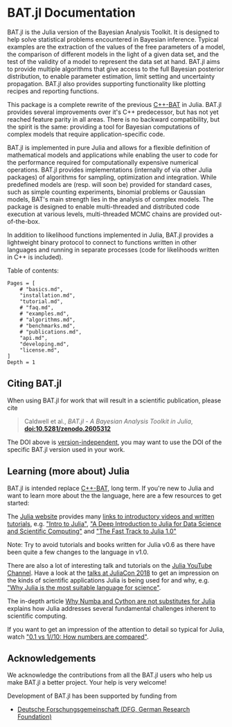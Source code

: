 # BAT.jl Documentation

BAT.jl is the Julia version of the Bayesian Analysis Toolkit. It is designed to help solve statistical problems encountered in Bayesian inference. Typical examples are the extraction of the values of the free parameters of a model, the comparison of different models in the light of a given data set, and the test of the validity of a model to represent the data set at hand. BAT.jl aims to provide multiple algorithms that give access to the full Bayesian posterior distribution, to enable parameter estimation, limit setting and uncertainty propagation. BAT.jl also provides supporting functionality like plotting recipes and reporting functions.

This package is a complete rewrite of the previous [C++-BAT](https://github.com/bat/bat) in Julia. BAT.jl provides several improvements over it's C++ predecessor, but has not yet reached feature parity in all areas. There is no backward compatibility, but the spirit is the same: providing a tool for Bayesian computations of complex models that require application-specific code.

BAT.jl is implemented in pure Julia and allows for a flexible definition of mathematical models and applications while enabling the user to code for the performance required for computationally expensive numerical operations. BAT.jl provides implementations (internally of via other Julia packages) of algorithms for sampling, optimization and integration. While predefined models are (resp. will soon be) provided for standard cases, such as simple counting experiments, binomial problems or Gaussian models, BAT's main strength lies in the analysis of complex models. The package is designed to enable multi-threaded and distributed code execution at various levels, multi-threaded MCMC chains are provided out-of-the-box.

In addition to likelihood functions implemented in Julia, BAT.jl provides a lightweight binary protocol to connect to functions written in other languages and running in separate processes (code for likelihoods written in C++ is included).

Table of contents:

```@contents
Pages = [
    # "basics.md",
    "installation.md",
    "tutorial.md",
    # "faq.md",
    # "examples.md",
    # "algorithms.md",
    # "benchmarks.md",
    # "publications.md",
    "api.md",
    "developing.md",
    "license.md",
]
Depth = 1
```

## Citing BAT.jl

When using BAT.jl for work that will result in a scientific publication, please cite

> Caldwell et al., *BAT.jl - A Bayesian Analysis Toolkit in Julia*, [**doi:10.5281/zenodo.2605312**](https://doi.org/10.5281/zenodo.2587213)

The DOI above is [version-independent](http://help.zenodo.org/#versioning), you may want to use the DOI of the specific BAT.jl version used in your work.


## Learning (more about) Julia

BAT.jl is intended replace [C++-BAT](https://github.com/bat/bat), long term. If you're new to Julia and want to learn more about the the language, here are a few resources to get started:

The [Julia website](https://julialang.org/) provides many [links to introductory videos and written tutorials](https://julialang.org/learning/), e.g. ["Intro to Julia"](https://www.youtube.com/watch?v=fMa1qSg_LxA),
["A Deep Introduction to Julia for Data Science and Scientific Computing"](http://ucidatascienceinitiative.github.io/IntroToJulia/)
and ["The Fast Track to Julia 1.0"](https://juliadocs.github.io/Julia-Cheat-Sheet/)

Note: Try to avoid tutorials and books written for Julia v0.6 as there have been quite a few changes to the language in v1.0.

There are also a lot of interesting talk and tutorials on the [Julia YouTube Channel](https://www.youtube.com/user/JuliaLanguage). Have a look at the [talks at JuliaCon 2018](https://www.youtube.com/playlist?list=PLP8iPy9hna6Qsq5_-zrg0NTwqDSDYtfQB) to get an impression on the kinds of scientific applications Julia is being used for and why, e.g. ["Why Julia is the most suitable language for science"](https://youtu.be/7y-ahkUsIrY).

The in-depth article [Why Numba and Cython are not substitutes for Julia](http://www.stochasticlifestyle.com/why-numba-and-cython-are-not-substitutes-for-julia/) explains how Julia addresses several fundamental challenges inherent to scientific computing.

If you want to get an impression of the attention to detail so typical for Julia, watch ["0.1 vs 1//10: How numbers are compared"](https://youtu.be/CE1x130lYkA).


## Acknowledgements

We acknowledge the contributions from all the BAT.jl users who help us make BAT.jl a better project. Your help is very welcome!

Development of BAT.jl has been supported by funding from

* [Deutsche Forschungsgemeinschaft (DFG, German Research Foundation)](https://www.dfg.de/)
